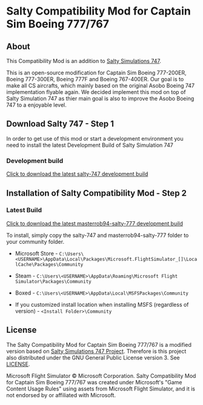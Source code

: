 # Salty Compatibility Mod for Captain Sim Boeing 777/767
## About
This Compatibility Mod is an addition to [Salty Simulations 747](https://github.com/saltysimulations/salty-747). 

This is an open-source modification for Captain Sim Boeing 777-200ER, Boeing 777-300ER, Boeing 777F and Boeing 767-400ER. Our goal is to make all CS aircrafts, which mainly based on the original Asobo Boeing 747 implementation flyable again. We decided implement this mod on top of Salty Simulation 747 as thier main goal is also to improve the Asobo Boeing 747 to a enjoyable level.

## Download Salty 747 - Step 1
In order to get use of this mod or start a development environment you need to install the latest Development Build of Salty Simulation 747

### Development build
[Click to download the latest salty-747 development build](https://github.com/saltysimulations/salty-747/releases/download/vdev/salty-747-dev.zip)

## Installation of Salty Compatibility Mod - Step 2

### Latest Build

[Click to download the latest masterrob94-salty-777 development build](https://github.com/RobSimulation/robsim-salty-777/releases/download/dev/masterrob94-salty-777.zip)

To install, simply copy the salty-747 and masterrob94-salty-777 folder to your community folder. 

* Microsoft Store - `C:\Users\<USERNAME>\AppData\Local\Packages\Microsoft.FlightSimulator_[]\LocalCache\Packages\Community`

* Steam - `C:\Users\<USERNAME>\AppData\Roaming\Microsoft Flight Simulator\Packages\Community`

* Boxed - `C:\Users\<USERNAME>\AppData\Local\MSFSPackages\Community`

* If you customized install location when installing MSFS (regardless of version) - `<Install Folder>\Community`

## License

The Salty Compatibility Mod for Captain Sim Boeing 777/767 is a modified version based on [Salty Simulations 747 Project](https://github.com/saltysimulations/salty-747). Therefore is this project also distributed under the GNU General Public License version 3. See [LICENSE](https://github.com/masterrob94/masterrob94-salty-777/blob/master/LICENSE).

Microsoft Flight Simulator © Microsoft Corporation. Salty Compatibility Mod for Captain Sim Boeing 777/767 was created under Microsoft's "Game Content Usage Rules" using assets from Microsoft Flight Simulator, and it is not endorsed by or affiliated with Microsoft.